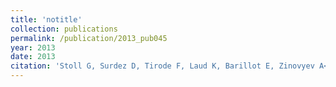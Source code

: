 ```yaml
---
title: 'notitle'
collection: publications
permalink: /publication/2013_pub045
year: 2013
date: 2013
citation: 'Stoll G, Surdez D, Tirode F, Laud K, Barillot E, Zinovyev A<sup>^</sup>, Delattre O<sup>^</sup>. Systems biology of Ewing sarcoma: a network model of EWS-FLI1 effect on proliferation and apoptosis. 2013. <i>Nucleic Acids Res.</i>, <b>41</b>(19):8853-71.'
---
```

